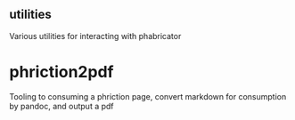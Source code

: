 utilities
---------
Various utilities for interacting with phabricator

# phriction2pdf
Tooling to consuming a phriction page, convert markdown for consumption by pandoc, and output a pdf
